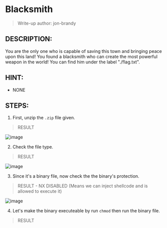 # Blacksmith
> Write-up author: jon-brandy
## DESCRIPTION:
You are the only one who is capable of saving this town and bringing peace upon this land! 
You found a blacksmith who can create the most powerful weapon in the world! You can find him under the label "./flag.txt".
## HINT:
- NONE
## STEPS:
1. First, unzip the `.zip` file given.

> RESULT

![image](https://user-images.githubusercontent.com/70703371/209630413-478b7d78-09af-4f9c-adb6-5639252b1a44.png)


2. Check the file type.

> RESULT

![image](https://user-images.githubusercontent.com/70703371/209630465-9cf4b060-c9ec-44bd-9436-09c5ee7bf3fd.png)


3. Since it's a binary file, now check the the binary's protection.

> RESULT - NX DISABLED (Means we can inject shellcode and is allowed to execute it)

![image](https://user-images.githubusercontent.com/70703371/209630701-82e94e29-1116-4e00-b851-0ab925d72e7b.png)


4. Let's make the binary executeable by run `chmod` then run the binary file.

> RESULT

